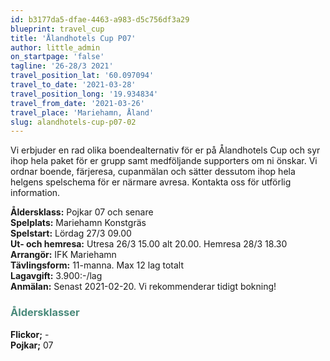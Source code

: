 ```yaml
---
id: b3177da5-dfae-4463-a983-d5c756df3a29
blueprint: travel_cup
title: 'Ålandhotels Cup P07'
author: little_admin
on_startpage: 'false'
tagline: '26-28/3 2021'
travel_position_lat: '60.097094'
travel_to_date: '2021-03-28'
travel_position_long: '19.934834'
travel_from_date: '2021-03-26'
travel_place: 'Mariehamn, Åland'
slug: alandhotels-cup-p07-02
---
```

<p>Vi erbjuder en rad olika boendealternativ för er på Ålandhotels Cup och syr ihop hela paket för er grupp samt medföljande supporters om ni önskar. Vi ordnar boende, färjeresa, cupanmälan och sätter dessutom ihop hela helgens spelschema för er närmare avresa. Kontakta oss för utförlig information.</p>
<p><strong>Åldersklass:</strong> Pojkar 07 och senare<br />
<strong>Spelplats:</strong> Mariehamn Konstgräs<br />
<strong>Spelstart:</strong> Lördag 27/3 09.00<br />
<strong>Ut- och hemresa:</strong> Utresa 26/3 15.00 alt 20.00. Hemresa 28/3 18.30<br />
<strong>Arrangör:</strong> IFK Mariehamn<br />
<strong>Tävlingsform:</strong> 11-manna. Max 12 lag totalt<br />
<strong>Lagavgift:</strong> 3.900:-/lag<br />
<strong>Anmälan:</strong> Senast 2021-02-20. Vi rekommenderar tidigt bokning!</p>
<h3><span style="color: #4a8a7b;">Åldersklasser</span></h3>
<p><strong>Flickor;</strong> -<br />
<strong>Pojkar;</strong> 07</p>
<p><em> </em></p>
